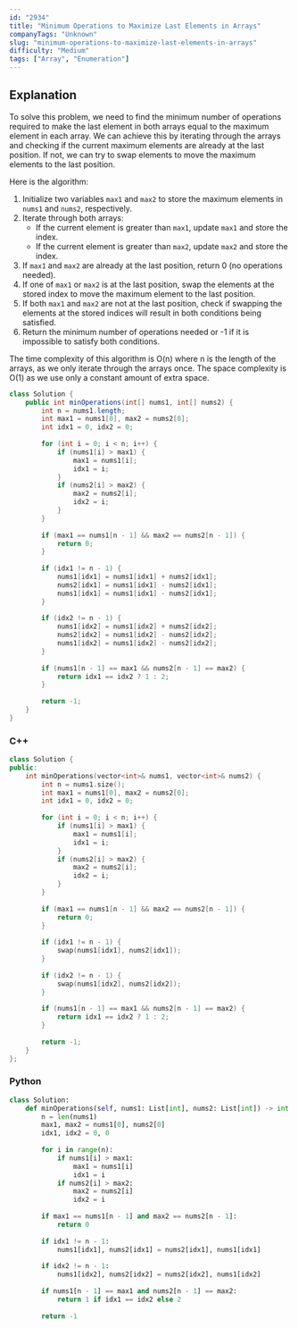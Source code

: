 ```yaml
---
id: "2934"
title: "Minimum Operations to Maximize Last Elements in Arrays"
companyTags: "Unknown"
slug: "minimum-operations-to-maximize-last-elements-in-arrays"
difficulty: "Medium"
tags: ["Array", "Enumeration"]
---
```


## Explanation

To solve this problem, we need to find the minimum number of operations required to make the last element in both arrays equal to the maximum element in each array. We can achieve this by iterating through the arrays and checking if the current maximum elements are already at the last position. If not, we can try to swap elements to move the maximum elements to the last position.

Here is the algorithm:
1. Initialize two variables `max1` and `max2` to store the maximum elements in `nums1` and `nums2`, respectively.
2. Iterate through both arrays:
   - If the current element is greater than `max1`, update `max1` and store the index.
   - If the current element is greater than `max2`, update `max2` and store the index.
3. If `max1` and `max2` are already at the last position, return 0 (no operations needed).
4. If one of `max1` or `max2` is at the last position, swap the elements at the stored index to move the maximum element to the last position.
5. If both `max1` and `max2` are not at the last position, check if swapping the elements at the stored indices will result in both conditions being satisfied.
6. Return the minimum number of operations needed or -1 if it is impossible to satisfy both conditions.

The time complexity of this algorithm is O(n) where n is the length of the arrays, as we only iterate through the arrays once. The space complexity is O(1) as we use only a constant amount of extra space.
```java
class Solution {
    public int minOperations(int[] nums1, int[] nums2) {
        int n = nums1.length;
        int max1 = nums1[0], max2 = nums2[0];
        int idx1 = 0, idx2 = 0;
        
        for (int i = 0; i < n; i++) {
            if (nums1[i] > max1) {
                max1 = nums1[i];
                idx1 = i;
            }
            if (nums2[i] > max2) {
                max2 = nums2[i];
                idx2 = i;
            }
        }
        
        if (max1 == nums1[n - 1] && max2 == nums2[n - 1]) {
            return 0;
        }
        
        if (idx1 != n - 1) {
            nums1[idx1] = nums1[idx1] + nums2[idx1];
            nums2[idx1] = nums1[idx1] - nums2[idx1];
            nums1[idx1] = nums1[idx1] - nums2[idx1];
        }
        
        if (idx2 != n - 1) {
            nums1[idx2] = nums1[idx2] + nums2[idx2];
            nums2[idx2] = nums1[idx2] - nums2[idx2];
            nums1[idx2] = nums1[idx2] - nums2[idx2];
        }
        
        if (nums1[n - 1] == max1 && nums2[n - 1] == max2) {
            return idx1 == idx2 ? 1 : 2;
        }
        
        return -1;
    }
}
```

### C++
```cpp
class Solution {
public:
    int minOperations(vector<int>& nums1, vector<int>& nums2) {
        int n = nums1.size();
        int max1 = nums1[0], max2 = nums2[0];
        int idx1 = 0, idx2 = 0;
        
        for (int i = 0; i < n; i++) {
            if (nums1[i] > max1) {
                max1 = nums1[i];
                idx1 = i;
            }
            if (nums2[i] > max2) {
                max2 = nums2[i];
                idx2 = i;
            }
        }
        
        if (max1 == nums1[n - 1] && max2 == nums2[n - 1]) {
            return 0;
        }
        
        if (idx1 != n - 1) {
            swap(nums1[idx1], nums2[idx1]);
        }
        
        if (idx2 != n - 1) {
            swap(nums1[idx2], nums2[idx2]);
        }
        
        if (nums1[n - 1] == max1 && nums2[n - 1] == max2) {
            return idx1 == idx2 ? 1 : 2;
        }
        
        return -1;
    }
};
```

### Python
```python
class Solution:
    def minOperations(self, nums1: List[int], nums2: List[int]) -> int:
        n = len(nums1)
        max1, max2 = nums1[0], nums2[0]
        idx1, idx2 = 0, 0
        
        for i in range(n):
            if nums1[i] > max1:
                max1 = nums1[i]
                idx1 = i
            if nums2[i] > max2:
                max2 = nums2[i]
                idx2 = i
        
        if max1 == nums1[n - 1] and max2 == nums2[n - 1]:
            return 0
        
        if idx1 != n - 1:
            nums1[idx1], nums2[idx1] = nums2[idx1], nums1[idx1]
        
        if idx2 != n - 1:
            nums1[idx2], nums2[idx2] = nums2[idx2], nums1[idx2]
        
        if nums1[n - 1] == max1 and nums2[n - 1] == max2:
            return 1 if idx1 == idx2 else 2
        
        return -1
```